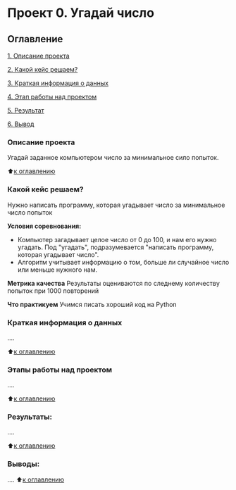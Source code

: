 # Проект 0. Угадай число

## Оглавление
[1. Описание проекта](https://github.com/Setimpi/sf_data_science/tree/main/project_0/README.md#Описание-проекта)

[2. Какой кейс решаем?](https://github.com/Setimpi/sf_data_science/tree/main/project_0/README.md#Какой-кейс-решаем)

[3. Краткая информация о данных](https://github.com/Setimpi/sf_data_science/tree/main/project_0/README.md#Краткая-информация-о-данных)

[4. Этап работы над проектом](https://github.com/Setimpi/sf_data_science/tree/main/project_0/README.md#Этап-работы-над-проектом)

[5. Результат](https://github.com/Setimpi/sf_data_science/tree/main/project_0/README.md#Результат)

[6. Вывод](https://github.com/Setimpi/sf_data_science/tree/main/project_0/README.md#Вывод)

### Описание проекта
Угадай заданное компьютером число за минимальное сило попыток.

:arrow_up:[к оглавлению](https://github.com/Setimpi/sf_data_science/tree/main/project_0/README.md#Оглавление)


### Какой кейс решаем?
Нужно написать программу, которая угадывает число за минимальное число попыток

**Условия соревнования:**
- Компьютер загадывает целое число от 0 до 100, и нам его нужно угадать. Под "угадать", подразумевается "написать программу, которая угадывает число".
- Алгоритм учитывает информацию о том, больше ли случайное число или меньше нужного нам.

**Метрика качества**
Результаты оцениваются по следнему количеству попыток при 1000 повторений

**Что практикуем**
Учимся писать хороший код на Python


### Краткая информация о данных
....

:arrow_up:[к оглавлению](https://github.com/Setimpi/sf_data_science/tree/main/project_0/README.md#Оглавление)


### Этапы работы над проектом
....

:arrow_up:[к оглавлению](https://github.com/Setimpi/sf_data_science/tree/main/project_0/README.md#Оглавление)


### Результаты:
....

:arrow_up:[к оглавлению](https://github.com/Setimpi/sf_data_science/tree/main/project_0/README.md#Оглавление)


### Выводы:
....
:arrow_up:[к оглавлению](https://github.com/Setimpi/sf_data_science/tree/main/project_0/README.md#Оглавление)